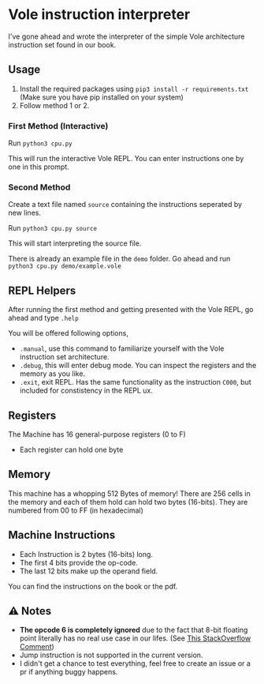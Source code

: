 # **Vole** instruction interpreter

I've gone ahead and wrote the interpreter of the simple Vole architecture instruction set found in our book.

## Usage

1. Install the required packages using `pip3 install -r requirements.txt` (Make sure you have pip installed on your system)
2. Follow method 1 or 2.

### First Method (Interactive)
Run `python3 cpu.py`

This will run the interactive Vole REPL. You can enter instructions one by one in this prompt.

### Second Method
Create a text file named `source` containing the instructions seperated by new lines.

Run `python3 cpu.py source`

This will start interpreting the source file.

There is already an example file in the `demo` folder.
Go ahead and run `python3 cpu.py demo/example.vole`

## REPL Helpers
After running the first method and getting presented with the Vole REPL, go ahead and type `.help`

You will be offered following options,


- `.manual`, use this command to familiarize yourself with the Vole instruction set architecture.
- `.debug`, this will enter debug mode. You can inspect the registers and the memory as you like.
- `.exit`, exit REPL. Has the same functionality as the instruction `C000`, but included for constistency in the REPL ux.

## Registers

The Machine has 16 general-purpose registers (0 to F)

- Each register can hold one byte

## Memory

This machine has a whopping 512 Bytes of memory! There are 256 cells in the memory and each of them hold can hold two bytes (16-bits). They are numbered from 00 to FF (in hexadecimal)

## Machine Instructions

- Each Instruction is 2 bytes (16-bits) long.
- The first 4 bits provide the op-code.
- The last 12 bits make up the operand field.

You can find the instructions on the book or the pdf.

## ⚠️ Notes

- **The opcode 6 is completely ignored** due to the fact that 8-bit floating point literally has no real use case in our lifes. (See [This StackOverflow Comment](https://stackoverflow.com/a/40507235))
- Jump instruction is not supported in the current version.
- I didn't get a chance to test everything, feel free to create an issue or a pr if anything buggy happens.
